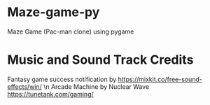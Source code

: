 # Maze-game-py
Maze Game (Pac-man clone) using pygame

# Music and Sound Track Credits
Fantasy game success notification by https://mixkit.co/free-sound-effects/win/ \n
Arcade Machine by Nuclear Wave https://tunetank.com/gaming/
